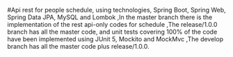 #Api rest for people schedule, using technologies, Spring Boot, Spring Web, Spring Data JPA, MySQL and Lombok
,In the master branch there is the implementation of the rest api-only codes for schedule
,The release/1.0.0 branch has all the master code, and unit tests covering 100% of the code have been implemented using JUnit 5, Mockito and MockMvc
,The develop branch has all the master code plus release/1.0.0.

